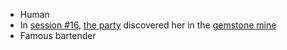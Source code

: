 - Human
- In [session #16](/pages/session-16), [the party](/pages/party) discovered her in the [gemstone mine](/pages/gemstone-mine)
- Famous bartender

